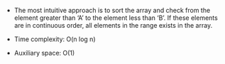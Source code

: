 - The most intuitive approach is to sort the array and check from the element greater than ‘A’ to the element less than ‘B’. If these elements are in continuous order, all elements in the range exists in the array.

- Time complexity: O(n log n)
- Auxiliary space: O(1)
